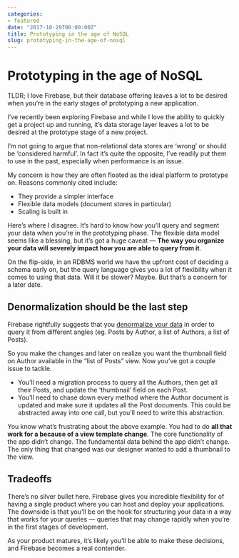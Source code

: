 ```yaml
---
categories:
- featured
date: "2017-10-29T00:00:00Z"
title: Prototyping in the age of NoSQL
slug: prototyping-in-the-age-of-nosql
---
```


Prototyping in the age of NoSQL
===============================

TLDR; I love Firebase, but their database offering leaves a lot to be desired when you’re in the early stages of prototyping a new application.

I’ve recently been exploring Firebase and while I love the ability to quickly get a project up and running, it’s data storage layer leaves a lot to be desired at the prototype stage of a new project.

I’m not going to argue that non-relational data stores are ‘wrong’ or should be ‘considered harmful’. In fact it’s quite the opposite, I’ve readily put them to use in the past, especially when performance is an issue.

My concern is how they are often floated as the ideal platform to prototype on. Reasons commonly cited include:

*   They provide a simpler interface
*   Flexible data models (document stores in particular)
*   Scaling is built in

Here’s where I disagree. It’s hard to know how you’ll query and segment your data when you’re in the prototyping phase. The flexible data model seems like a blessing, but it’s got a huge caveat — **The way you organize your data will severely impact how you are able to query from it**.

On the flip-side, in an RDBMS world we have the upfront cost of deciding a schema early on, but the query language gives you a lot of flexibility when it comes to using that data. Will it be slower? Maybe. But that’s a concern for a later date.

Denormalization should be the last step
---------------------------------------

Firebase rightfully suggests that you [denormalize your data](https://firebase.google.com/docs/database/web/structure-data#fanout) in order to query it from different angles (eg. Posts by Author, a list of Authors, a list of Posts).

So you make the changes and later on realize you want the thumbnail field on Author available in the “list of Posts” view. Now you’ve got a couple issue to tackle.

*   You’ll need a migration process to query all the Authors, then get all their Posts, and update the ‘thumbnail’ field on each Post.
*   You’ll need to chase down every method where the Author document is updated and make sure it updates all the Post documents. This could be abstracted away into one call, but you’ll need to write this abstraction.

You know what’s frustrating about the above example. You had to do **all that work for a because of a view template change**. The core functionality of the app didn’t change. The fundamental data behind the app didn’t change. The only thing that changed was our designer wanted to add a thumbnail to the view.

Tradeoffs
---------

There’s no silver bullet here. Firebase gives you incredible flexibility for of having a single product where you can host and deploy your applications. The downside is that you’ll be on the hook for structuring your data in a way that works for your queries — queries that may change rapidly when you’re in the first stages of development.

As your product matures, it’s likely you’ll be able to make these decisions, and Firebase becomes a real contender.
